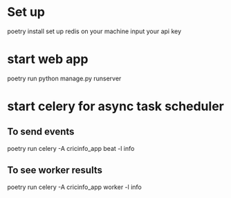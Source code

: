 # Set up
poetry install
set up redis on your machine
input your api key

# start web app
poetry run python manage.py runserver

# start celery for async task scheduler

## To send events
poetry run celery -A cricinfo_app beat -l info

## To see worker results
poetry run celery -A cricinfo_app  worker -l info 